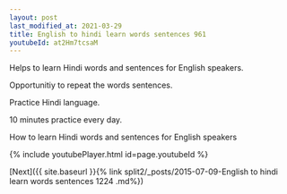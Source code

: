```yaml
---
layout: post
last_modified_at: 2021-03-29
title: English to hindi learn words sentences 961 
youtubeId: at2Hm7tcsaM
---
```

 
 
Helps to learn Hindi words and sentences for English speakers.

Opportunitiy to repeat the words sentences. 

Practice Hindi language. 
 
10 minutes practice every day. 
 
How to learn Hindi words and sentences for English speakers 
 
{% include youtubePlayer.html id=page.youtubeId %}
 
 
[Next]({{ site.baseurl }}{% link  split2/_posts/2015-07-09-English to hindi learn words sentences 1224 .md%})
 
